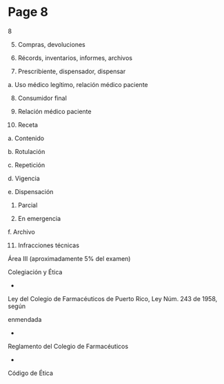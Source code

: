 # Page 8

8

5. Compras, devoluciones

6. Récords, inventarios, informes, archivos

7. Prescribiente, dispensador, dispensar

a. Uso médico legítimo, relación médico paciente

8. Consumidor final

9. Relación médico paciente

10. Receta

a. Contenido

b. Rotulación

c. Repetición

d. Vigencia

e. Dispensación

1) Parcial

2) En emergencia

f. Archivo

11. Infracciones técnicas

Área III (aproximadamente 5% del examen)

Colegiación y Ética

-

Ley del Colegio de Farmacéuticos de Puerto Rico, Ley Núm. 243 de 1958, según

enmendada

-

Reglamento del Colegio de Farmacéuticos

-

Código de Ética

